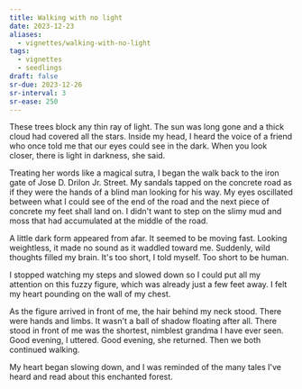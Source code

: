 ```yaml
---
title: Walking with no light
date: 2023-12-23
aliases:
  - vignettes/walking-with-no-light
tags:
  - vignettes
  - seedlings
draft: false
sr-due: 2023-12-26
sr-interval: 3
sr-ease: 250
---
```

These trees block any thin ray of light. The sun was long gone and a thick cloud had covered all the stars. Inside my head, I heard the voice of a friend who once told me that our eyes could see in the dark. When you look closer, there is light in darkness, she said.

Treating her words like a magical sutra, I began the walk back to the iron gate of Jose D. Drilon Jr. Street. My sandals tapped on the concrete road as if they were the hands of a blind man looking for his way. My eyes oscillated between what I could see of the end of the road and the next piece of concrete my feet shall land on. I didn't want to step on the slimy mud and moss that had accumulated at the middle of the road.

A little dark form appeared from afar. It seemed to be moving fast. Looking weightless, it made no sound as it waddled toward me. Suddenly, wild thoughts filled my brain. It's too short, I told myself. Too short to be human.

I stopped watching my steps and slowed down so I could put all my attention on this fuzzy figure, which was already just a few feet away. I felt my heart pounding on the wall of my chest.

As the figure arrived in front of me, the hair behind my neck stood. There were hands and limbs. It wasn't a ball of shadow floating after all. There stood in front of me was the shortest, nimblest grandma I have ever seen. Good evening, I uttered. Good evening, she returned. Then we both continued walking.

My heart began slowing down, and I was reminded of the many tales I've heard and read about this enchanted forest.